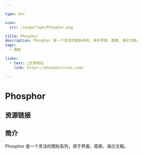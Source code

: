 ```yaml
---

type: doc

icon:
  src: /image/logo/Phosphor.png

title: Phosphor
description: Phosphor 是一个灵活的图标系列，用于界面、图表、演示文稿。
tags:
  - 图标

links:
  - text: 📖文档地址
    link: https://phosphoricons.com/

---
```


<ShowLogo />

# Phosphor

<ShowTags />

<ShowBreadcrumb />

## 资源链接

<ShowLinks />

## 简介

Phosphor 是一个灵活的图标系列，用于界面、图表、演示文稿。
